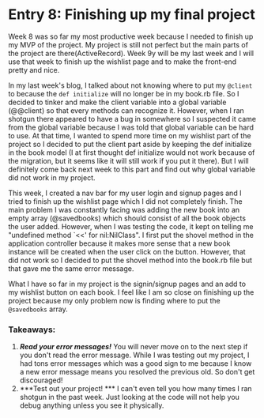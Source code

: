 # Entry 8: Finishing up my final project

Week 8 was so far my most productive week because I needed to finish up my MVP of the project. My project is still not perfect but the main parts of the project are there(ActiveRecord). Week 9y will be my last week and I will use that week to finish up the wishlist page and to make the front-end pretty and nice. 

In my last week's blog, I talked about not knowing where to put my `@client` to because the `def initialize` will no longer be in my book.rb file. So I decided to tinker and make the client variable into a global variable (@@client) so that every methods can recognize it. However, when I ran shotgun there appeared to have a bug in somewhere so I suspected it came from the global variable because I was told that global variable can be hard to use. At that time, I wanted to spend more time on my wishlist part of the project so I decided to put the client part aside by keeping the def initialize in the book model (I at first thought def initialize would not work because of the migration, but it seems like it will still work if you put it there). But I will definitely come back next week to this part and find out why global variable did not work in my project. 

This week, I created a nav bar for my user login and signup pages and I tried to finish up the wishlist page which I did not completely finish. The main problem I was constantly facing was adding the new book into an empty array (@savedbooks) which should consist of all the book objects the user added. However, when I was testing the code, it kept on telling me "undefined method `<<' for nil:NilClass". I first put the shovel method in the application controller because it makes more sense that a new book instance will be created when the user click on the button. However, that did not work so I decided to put the shovel method into the book.rb file but that gave me the same error message. 

What I have so far in my project is the signin/signup pages and an add to my wishlist button on each book. I feel like I am so close on finishing up the project because my only problem now is finding where to put the `@savedbooks` array. 

### Takeaways:
1. ***Read your error messages!*** You will never move on to the next step if you don't read the error message. While I was testing out my project, I had tons error messages which was a good sign to me because I know a new error message means you resolved the previous old. So don't get discouraged!
2. ***Test out your project! *** I can't even tell you how many times I ran shotgun in the past week. Just looking at the code will not help you debug anything unless you see it physically. 